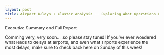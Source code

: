 ```yaml
---
layout: post
title: Airport Delays + Cluster Analysis -- Exploring What Operations Lead to Delays
---
```


Executive Summary and Full Report

Comming very, very soon.....so please stay tuned! If you've ever wondered what leads to delays at airports, and even what airports experience the most delays, make sure to check back here on Sunday of this week! 